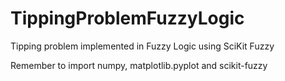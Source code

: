 # TippingProblemFuzzyLogic
Tipping problem implemented in Fuzzy Logic using SciKit Fuzzy

Remember to import numpy, matplotlib.pyplot and scikit-fuzzy
